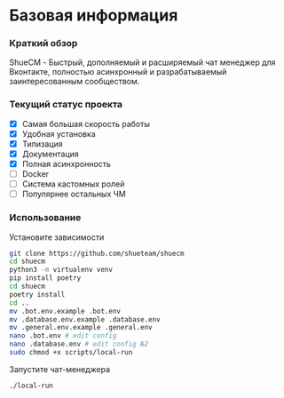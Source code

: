 # Базовая информация

### Краткий обзор

ShueCM - Быстрый, дополняемый и расширяемый чат менеджер для Вконтакте, полностью
асинхронный и разрабатываемый заинтересованным сообществом.

### Текущий статус проекта

* [x] Самая большая скорость работы
* [x] Удобная установка
* [x] Типизация
* [x] Документация
* [x] Полная асинхронность
* [ ] Docker
* [ ] Система кастомных ролей
* [ ] Популярнее остальных ЧМ

### Использование


Установите зависимости
```sh
git clone https://github.com/shueteam/shuecm
cd shuecm
python3 -m virtualenv venv
pip install poetry
cd shuecm
poetry install
cd ..
mv .bot.env.example .bot.env
mv .database.env.example .database.env
mv .general.env.example .general.env
nano .bot.env # edit config
nano .database.env # edit config №2
sudo chmod +x scripts/local-run
```

Запустите чат-менеджера
```sh
./local-run
```
